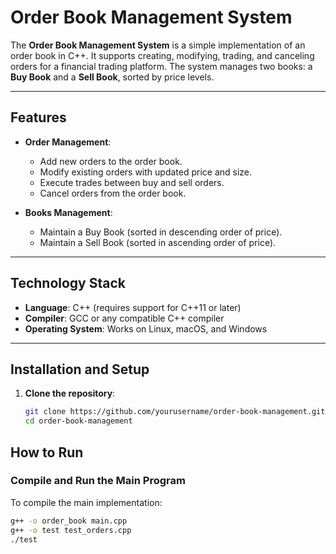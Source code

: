 # Order Book Management System

The **Order Book Management System** is a simple implementation of an order book in C++. It supports creating, modifying, trading, and canceling orders for a financial trading platform. The system manages two books: a **Buy Book** and a **Sell Book**, sorted by price levels.

---

## Features

- **Order Management**:
  - Add new orders to the order book.
  - Modify existing orders with updated price and size.
  - Execute trades between buy and sell orders.
  - Cancel orders from the order book.

- **Books Management**:
  - Maintain a Buy Book (sorted in descending order of price).
  - Maintain a Sell Book (sorted in ascending order of price).

---

## Technology Stack

- **Language**: C++ (requires support for C++11 or later)
- **Compiler**: GCC or any compatible C++ compiler
- **Operating System**: Works on Linux, macOS, and Windows

---

## Installation and Setup

1. **Clone the repository**:
   ```bash
   git clone https://github.com/yourusername/order-book-management.git
   cd order-book-management


## How to Run
### Compile and Run the Main Program
To compile the main implementation:
```bash
g++ -o order_book main.cpp
g++ -o test test_orders.cpp
./test
